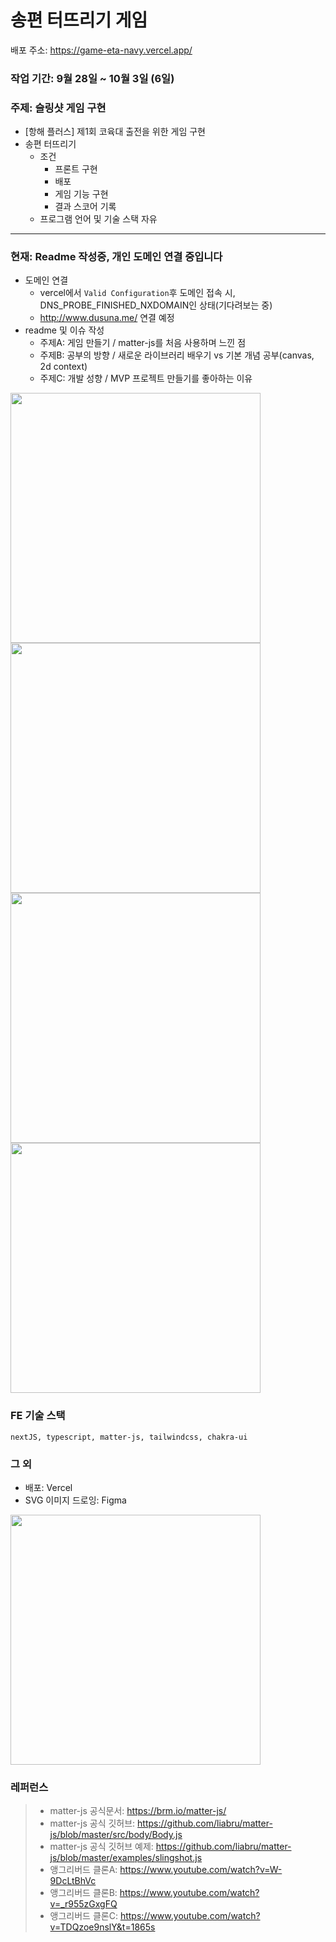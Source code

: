 # 송편 터뜨리기 게임 

배포 주소: https://game-eta-navy.vercel.app/

### 작업 기간: 9월 28일 ~ 10월 3일 (6일)

### 주제: 슬링샷 게임 구현
- [항해 플러스] 제1회 코육대 출전을 위한 게임 구현
- 송편 터뜨리기
  - 조건
    - 프론트 구현
    - 배포
    - 게임 기능 구현
    - 결과 스코어 기록
  - 프로그램 언어 및 기술 스택 자유

---

### 현재: Readme 작성중, 개인 도메인 연결 중입니다
- 도메인 연결
  - vercel에서 `Valid Configuration`후 도메인 접속 시, DNS_PROBE_FINISHED_NXDOMAIN인 상태(기다려보는 중)
  - http://www.dusuna.me/ 연결 예정 
- readme 및 이슈 작성
  - 주제A: 게임 만들기 / matter-js를 처음 사용하며 느낀 점
  - 주제B: 공부의 방향 / 새로운 라이브러리 배우기 vs 기본 개념 공부(canvas, 2d context)
  - 주제C: 개발 성향 / MVP 프로젝트 만들기를 좋아하는 이유 

<img src="https://github.com/dusunax/game/assets/94776135/48f30777-d4d4-489b-ac75-c856b97a2f57" width="400px" />
<img src="https://github.com/dusunax/game/assets/94776135/ae2941d4-9f06-40c9-a815-5601336a4798" width="400px" />
<img src="https://github.com/dusunax/game/assets/94776135/6b4354a8-fbb1-4ec4-967f-a2d55856803f" width="400px" />
<img src="https://github.com/dusunax/game/assets/94776135/1de92656-2a06-4952-98d6-c3661d7c341c" width="400px" />

### FE 기술 스택
```
nextJS, typescript, matter-js, tailwindcss, chakra-ui
```

### 그 외
- 배포: Vercel
- SVG 이미지 드로잉: Figma
<img src="https://github.com/dusunax/game/assets/94776135/1c2b0602-f8fd-4644-8326-017a57269f01" width="400px" />

### 레퍼런스
> - matter-js 공식문서: https://brm.io/matter-js/
> - matter-js 공식 깃허브: https://github.com/liabru/matter-js/blob/master/src/body/Body.js
> - matter-js 공식 깃허브 예제: https://github.com/liabru/matter-js/blob/master/examples/slingshot.js
> - 앵그리버드 클론A: https://www.youtube.com/watch?v=W-9DcLtBhVc
> - 앵그리버드 클론B: https://www.youtube.com/watch?v=_r955zGxgFQ
> - 앵그리버드 클론C: https://www.youtube.com/watch?v=TDQzoe9nslY&t=1865s
